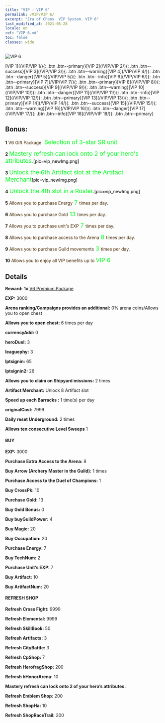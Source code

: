 ```yaml
---
title: "VIP - VIP 6"
permalink: /VIP/VIP 6/
excerpt: "Era of Chaos  VIP System. VIP 6"
last_modified_at: 2021-05-28
locale: en
ref: "VIP 6.md"
toc: false
classes: wide
---
```

 ![VIP 6](/images/x/chatPri_vipLv6.png)

 [VIP 1](/VIP/VIP 1/){: .btn .btn--primary}[VIP 2](/VIP/VIP 2/){: .btn .btn--success}[VIP 3](/VIP/VIP 3/){: .btn .btn--warning}[VIP 4](/VIP/VIP 4/){: .btn .btn--danger}[VIP 5](/VIP/VIP 5/){: .btn .btn--info}[VIP 6](/VIP/VIP 6/){: .btn .btn--primary}[VIP 7](/VIP/VIP 7/){: .btn .btn--primary}[VIP 8](/VIP/VIP 8/){: .btn .btn--success}[VIP 9](/VIP/VIP 9/){: .btn .btn--warning}[VIP 10](/VIP/VIP 10/){: .btn .btn--danger}[VIP 11](/VIP/VIP 11/){: .btn .btn--info}[VIP 12](/VIP/VIP 12/){: .btn .btn--primary}[VIP 13](/VIP/VIP 13/){: .btn .btn--primary}[VIP 14](/VIP/VIP 14/){: .btn .btn--success}[VIP 15](/VIP/VIP 15/){: .btn .btn--warning}[VIP 16](/VIP/VIP 16/){: .btn .btn--danger}[VIP 17](/VIP/VIP 17/){: .btn .btn--info}[VIP 18](/VIP/VIP 18/){: .btn .btn--primary}

## Bonus: 

 **1** <span style="color: black"><span style="color: #462800"> V6 Gift Package:</span><span style="color: black"><span style="color: #00FF1E;font-size:19px"> Selection of 3-star SR unit</span><span style="color: black">

 **2** <span style="color: black"><span style="color: #00FF1E;font-size:19px">Mastery refresh can lock onto 2 of your hero's attributes.</span><span style="color: black">[pic=vip_newImg.png]</span><span style="color: black">

 **3** <span style="color: black"><span style="color: #00FF1E;font-size:19px"> Unlock the 6th Artifact slot at the Artifact Merchant</span><span style="color: black">[pic=vip_newImg.png]</span><span style="color: black">

 **4** <span style="color: black"><span style="color: #00FF1E;font-size:19px"> Unlock the 4th slot in a Roster.</span><span style="color: black">[pic=vip_newImg.png]</span><span style="color: black">

 **5** <span style="color: black"><span style="color: #462800"> Allows you to purchase Energy</span><span style="color: black"><span style="color: #00FF1E;font-size:19px"> 7 </span><span style="color: black"><span style="color: #462800">times per day.</span><span style="color: black">

 **6** <span style="color: black"><span style="color: #462800"> Allows you to purchase Gold</span><span style="color: black"><span style="color: #00FF1E;font-size:19px"> 13 </span><span style="color: black"><span style="color: #462800">times per day.</span><span style="color: black">

 **7** <span style="color: black"><span style="color: #462800"> Allows you to purchase unit's EXP</span><span style="color: black"><span style="color: #00FF1E;font-size:19px"> 7 </span><span style="color: black"><span style="color: #462800">times per day.</span><span style="color: black">

 **8** <span style="color: black"><span style="color: #462800"> Allows you to purchase access to the Arena</span><span style="color: black"><span style="color: #00FF1E;font-size:19px"> 8 </span><span style="color: black"><span style="color: #462800">times per day.</span><span style="color: black">

 **9** <span style="color: black"><span style="color: #462800"> Allows you to purchase Guild movements</span><span style="color: black"><span style="color: #00FF1E;font-size:19px"> 3 </span><span style="color: black"><span style="color: #462800">times per day.</span><span style="color: black">

 **10** <span style="color: black"><span style="color: #462800"> Allows you to enjoy all VIP benefits up to </span><span style="color: black"><span style="color: #00FF1E;font-size:19px"> VIP 6</span><span style="color: black"><span style="color: #462800"></span><span style="color: black">

## Details

 **Reward:** **1x** [V6 Premium Package](/Items/con_1302/)

 **EXP:** 3000

 **Arena ranking/Campaigns provides an additional:** 0% arena coins/Allows you to open chest 

 **Allows you to open chest:** 6 times per day

 **currencyAdd:** 0 

 **heroDuel:** 3 

 **leaguephy:** 3 

 **lptsignin:** 65 

 **lptsignin2:** 26 

 **Allows you to claim on Shipyard missions:** 2 times 

 **Artifact Merchant:** Unlock 8 Artifact slot

 **Speed up each Barracks :** 1 time(s) per day 

 **originalCost:** 7999 

 **Daily reset Underground:** 2 times

 **Allows ten consecutive Level Sweeps** 1 

#### BUY

 **EXP:** 3000

 **Purchase Extra Access to the Arena:** 8 

 **Buy Arrow (Archery Master in the Guild):** 1 times

 **Purchase Access to the Duel of Champions:** 1 

 **Buy CrossPk:** 10 

 **Purchase Gold:** 13 

 **Buy Gold Bonus:** 0 

 **Buy buyGuildPower:** 4 

 **Buy Magic:** 20 

 **Buy Occupation:** 20 

 **Purchase Energy:** 7 

 **Buy TechNum:** 2 

 **Purchase Unit’s EXP:** 7 

 **Buy Artifact:** 10 

 **Buy ArtifactNum:** 20 

#### REFRESH SHOP

 **Refresh Cross Fight:** 9999 

 **Refresh Elemental:** 9999 

 **Refresh SkillBook:** 50 

 **Refresh Artifacts:** 3 

 **Refresh CityBattle:** 3 

 **Refresh CpShop:** 7 

 **Refresh HerofragShop:** 200 

 **Refresh hHonorArena:** 10 

 **Mastery refresh can lock onto 2  of your hero’s attributes.**

 **Refresh Emblem Shop:** 200 

 **Refresh ShopHa:** 10 

 **Refresh ShopRaceTrail:** 200 

